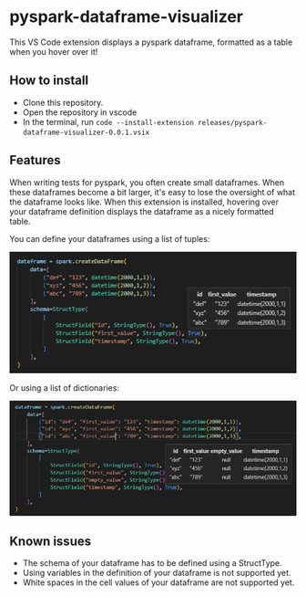 # pyspark-dataframe-visualizer

This VS Code extension displays a pyspark dataframe, formatted as a table when you hover over it!

## How to install

* Clone this repository.
* Open the repository in vscode
* In the terminal, run ```code --install-extension releases/pyspark-dataframe-visualizer-0.0.1.vsix```

## Features

When writing tests for pyspark, you often create small dataframes. When these dataframes become a bit larger,
it's easy to lose the oversight of what the dataframe looks like. When this extension is installed,
hovering over your dataframe definition displays the dataframe as a nicely formatted table.

You can define your dataframes using a list of tuples:

![Hovering over tuple dict](images/hover_over_tuple_dataframe.png)

Or using a list of dictionaries:

![Hovering over tuple dict](images/hover_over_dict_dataframe.png)


## Known issues

* The schema of your dataframe has to be defined using a StructType.
* Using variables in the definition of your dataframe is not supported yet.
* White spaces in the cell values of your dataframe are not supported yet.





